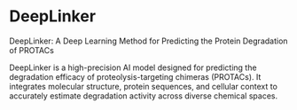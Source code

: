 # DeepLinker
DeepLinker: A Deep Learning Method for Predicting the Protein Degradation of PROTACs

DeepLinker is a high-precision AI model designed for predicting the degradation efficacy of proteolysis-targeting chimeras (PROTACs). It integrates molecular structure, protein sequences, and cellular context to accurately estimate degradation activity across diverse chemical spaces.

